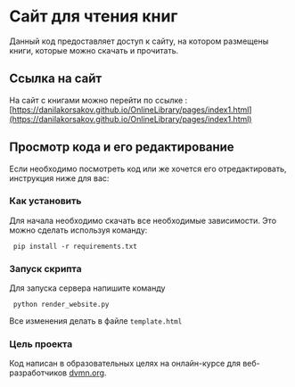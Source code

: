 # Сайт для чтения книг

Данный код предоставляет доступ к сайту, на котором размещены книги, которые можно скачать и прочитать.


## Ссылка на сайт
 
 На сайт с книгами можно перейти по ссылке : [https://danilakorsakov.github.io/OnlineLibrary/pages/index1.html](https://danilakorsakov.github.io/OnlineLibrary/pages/index1.html)

## Просмотр кода и его редактирование

Если необходимо посмотреть код или же хочется его отредактировать, инструкция ниже для вас:

### Как установить

Для начала необходимо скачать все необходимые зависимости. Это можно сделать используя команду:
```
 pip install -r requirements.txt
```

### Запуск скрипта

Для запуска сервера напишите команду

```
 python render_website.py
```

Все изменения делать в файле `template.html`

### Цель проекта
Код написан в образовательных целях на онлайн-курсе для веб-разработчиков [dvmn.org](https://dvmn.org/).